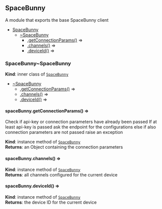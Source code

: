 <a name="module_SpaceBunny"></a>
## SpaceBunny
A module that exports the base SpaceBunny client


* [SpaceBunny](#module_SpaceBunny)
    * [~SpaceBunny](#module_SpaceBunny..SpaceBunny)
        * [.getConnectionParams()](#module_SpaceBunny..SpaceBunny+getConnectionParams) ⇒
        * [.channels()](#module_SpaceBunny..SpaceBunny+channels) ⇒
        * [.deviceId()](#module_SpaceBunny..SpaceBunny+deviceId) ⇒

<a name="module_SpaceBunny..SpaceBunny"></a>
### SpaceBunny~SpaceBunny
**Kind**: inner class of <code>[SpaceBunny](#module_SpaceBunny)</code>  

* [~SpaceBunny](#module_SpaceBunny..SpaceBunny)
    * [.getConnectionParams()](#module_SpaceBunny..SpaceBunny+getConnectionParams) ⇒
    * [.channels()](#module_SpaceBunny..SpaceBunny+channels) ⇒
    * [.deviceId()](#module_SpaceBunny..SpaceBunny+deviceId) ⇒

<a name="module_SpaceBunny..SpaceBunny+getConnectionParams"></a>
#### spaceBunny.getConnectionParams() ⇒
Check if api-key or connection parameters have already been passed
If at least api-key is passed ask the endpoint for the configurations
else if also connection parameters are not passed raise an exception

**Kind**: instance method of <code>[SpaceBunny](#module_SpaceBunny..SpaceBunny)</code>  
**Returns**: an Object containing the connection parameters  
<a name="module_SpaceBunny..SpaceBunny+channels"></a>
#### spaceBunny.channels() ⇒
**Kind**: instance method of <code>[SpaceBunny](#module_SpaceBunny..SpaceBunny)</code>  
**Returns**: all channels configured for the current device  
<a name="module_SpaceBunny..SpaceBunny+deviceId"></a>
#### spaceBunny.deviceId() ⇒
**Kind**: instance method of <code>[SpaceBunny](#module_SpaceBunny..SpaceBunny)</code>  
**Returns**: the device ID for the current device  
